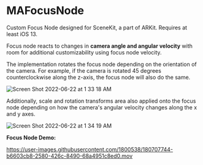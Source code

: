 # MAFocusNode
Custom Focus Node designed for SceneKit, a part of ARKit. Requires at least iOS 13.

Focus node reacts to changes in **camera angle and angular velocity** with room for additional customizability using focus node velocity.

The implementation rotates the focus node depending on the orientation of the camera. For example, if the camera is rotated 45 degrees counterclockwise along the z-axis, the focus node will also do the same.

![Screen Shot 2022-06-22 at 1 33 18 AM](https://user-images.githubusercontent.com/1800538/180707471-8241c50d-6b31-41d4-84c9-64acc3a39a6e.png)

Additionally, scale and rotation transforms area also applied onto the focus node depending on how the camera's angular velocity changes along the x and y axes.

![Screen Shot 2022-06-22 at 1 34 19 AM](https://user-images.githubusercontent.com/1800538/180707563-010bf44e-00ac-402c-b69d-78244885b2bb.png)

**Focus Node Demo:**

https://user-images.githubusercontent.com/1800538/180707744-b6603cb8-2580-426c-8490-68a4951c8ed0.mov

